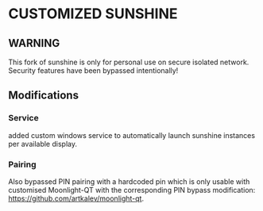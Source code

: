 # CUSTOMIZED SUNSHINE

## WARNING
This fork of sunshine is only for personal use on secure isolated network. Security features have been bypassed intentionally!

## Modifications

### Service
added custom windows service to automatically launch sunshine instances per available display.

### Pairing
Also bypassed PIN pairing with a hardcoded pin which is only usable with customised Moonlight-QT with the corresponding PIN bypass modification: https://github.com/artkalev/moonlight-qt.
